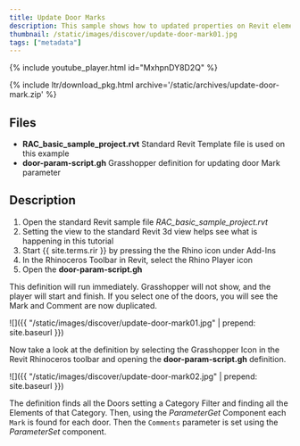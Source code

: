 ```yaml
---
title: Update Door Marks
description: This sample shows how to updated properties on Revit elements
thumbnail: /static/images/discover/update-door-mark01.jpg
tags: ["metadata"]
---
```


<!-- intro video -->
{% include youtube_player.html id="MxhpnDY8D2Q" %}

{% include ltr/download_pkg.html archive='/static/archives/update-door-mark.zip' %}


## Files

- **RAC_basic_sample_project.rvt** Standard Revit Template file is used on this example
- **door-param-script.gh** Grasshopper definition for updating door Mark parameter

## Description

1. Open the standard Revit sample file *RAC_basic_sample_project.rvt*
2. Setting the view to the standard Revit 3d view helps see what is happening in this tutorial 
3. Start {{ site.terms.rir }} by pressing the the Rhino icon under Add-Ins
4. In the Rhinoceros Toolbar in Revit, select the Rhino Player icon
5. Open the **door-param-script.gh**

This definition will run immediately. Grasshopper will not show, and the player will start and finish. If you select one of the doors, you will see the Mark and Comment are now duplicated.

![]({{ "/static/images/discover/update-door-mark01.jpg" | prepend: site.baseurl }})

Now take a look at the definition by selecting the Grasshopper Icon in the Revit Rhinoceros toolbar and opening the **door-param-script.gh** definition.

![]({{ "/static/images/discover/update-door-mark02.jpg" | prepend: site.baseurl }})

The definition finds all the Doors setting a Category Filter and finding all the Elements of that Category. Then, using the *ParameterGet* Component each `Mark` is found for each door. Then the `Comments` parameter is set using the *ParameterSet* component.

